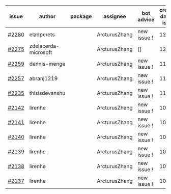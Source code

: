 | issue | author | package | assignee | bot advice | created date of issue | target release date | date from target |
| ------ | ------ | ------ | ------ | ------ | ------ | ------ | :-----: |
| [#2280](https://github.com/Azure/sdk-release-request/issues/2280) | eladperets |  | ArcturusZhang | new issue ! <br> | 12-04 |  |  |
| [#2275](https://github.com/Azure/sdk-release-request/issues/2275) | zdelacerda-microsoft |  | ArcturusZhang | [] | 12-03 |  |  |
| [#2259](https://github.com/Azure/sdk-release-request/issues/2259) | dennis-menge |  | ArcturusZhang | new issue ! <br> | 11-25 |  |  |
| [#2257](https://github.com/Azure/sdk-release-request/issues/2257) | abranj1219 |  | ArcturusZhang | new issue ! <br> | 11-24 |  |  |
| [#2235](https://github.com/Azure/sdk-release-request/issues/2235) | thisisdevanshu |  | ArcturusZhang | new issue ! <br> | 11-18 |  |  |
| [#2142](https://github.com/Azure/sdk-release-request/issues/2142) | lirenhe |  | ArcturusZhang | new issue ! <br> | 10-20 |  |  |
| [#2141](https://github.com/Azure/sdk-release-request/issues/2141) | lirenhe |  | ArcturusZhang | new issue ! <br> | 10-20 |  |  |
| [#2140](https://github.com/Azure/sdk-release-request/issues/2140) | lirenhe |  | ArcturusZhang | new issue ! <br> | 10-20 |  |  |
| [#2139](https://github.com/Azure/sdk-release-request/issues/2139) | lirenhe |  | ArcturusZhang | new issue ! <br> | 10-20 |  |  |
| [#2138](https://github.com/Azure/sdk-release-request/issues/2138) | lirenhe |  | ArcturusZhang | new issue ! <br> | 10-20 |  |  |
| [#2137](https://github.com/Azure/sdk-release-request/issues/2137) | lirenhe |  | ArcturusZhang | new issue ! <br> | 10-20 |  |  |
